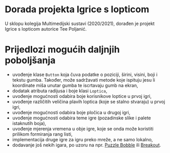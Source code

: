 # Dorada projekta Igrice s lopticom 
U sklopu kolegija Multimedijski sustavi (2020/2021), dorađen je projekt Igrice s lopticom autorice Tee Poljanić.

# Prijedlozi mogućih daljnjih poboljšanja
- uvođenje klase `Button` koja čuva podatke o poziciji, širini, visini, boji i tekstu gumba. Također, može sadržavati metode koje ispituju jesu li koordinate miša unutar gumba te iscrtavaju gumb na ekran,
- dodatak atributa radijusa i boje klasi `Loptica`,
- uvođenje mogućnosti odabira boje korisnikove loptice u prvoj igri,
- uvođenje različitih veličina plavih loptica (koje se stalno stvaraju) u prvoj igri,
- uvođenje mogućnosti odabira boje pločica u drugoj igri,
- uvođenje mogućnosti odabira teme igre (pozadinske slike i palete istaknutih boja),
- uvođenje mjerenja vremena u obje igre, koje se onda može koristiti prilikom formiranja rang listi,
- implementacija druge igre za igru preko mreže, a ne samo lokalno,
- dodavanje još nekih igara, po uzoru na npr. [Puzzle Bobble](https://en.wikipedia.org/wiki/Puzzle_Bobble) ili [Breakout](https://en.wikipedia.org/wiki/Breakout_(video_game)).

